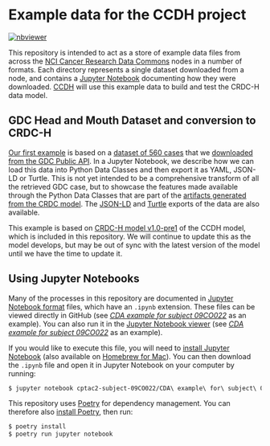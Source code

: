 # Example data for the CCDH project

[![nbviewer](https://raw.githubusercontent.com/jupyter/design/master/logos/Badges/nbviewer_badge.svg)](https://nbviewer.jupyter.org/github/cancerDHC/example-data/)

This repository is intended to act as a store of example data files from across
the [NCI Cancer Research Data Commons](https://datascience.cancer.gov/data-commons)
nodes in a number of formats. Each directory represents a single dataset downloaded
from a node, and contains a [Jupyter Notebook](https://jupyter.org/) documenting how
they were downloaded. [CCDH](https://datacommons.cancer.gov/center-cancer-data-harmonization)
will use this example data to build and test the CRDC-H data model.

## GDC Head and Mouth Dataset and conversion to CRDC-H

[Our first example](https://nbviewer.jupyter.org/github/cancerDHC/example-data/blob/main/GDC%20to%20CCDH%20conversion.ipynb) is based on a [dataset of 560 cases](./head-and-mouth/gdc-head-and-mouth.json) that we [downloaded from the GDC Public API](https://nbviewer.jupyter.org/github/cancerDHC/example-data/blob/main/head-and-mouth/Head%20and%20Mouth%20Cancer%20Datasets.ipynb). In a Jupyter Notebook, we describe how we can load this data into Python Data Classes and then export it as YAML, JSON-LD or Turtle. This is not yet intended to be a comprehensive transform of all the retrieved GDC case, but to showcase the features made available through the Python Data Classes that are part of the [artifacts generated from the CRDC model](https://github.com/cancerDHC/ccdhmodel/). The [JSON-LD](./head-and-mouth/diagnoses.jsonld) and [Turtle](./head-and-mouth/diagnoses.ttl) exports of the data are also available.

This example is based on [CRDC-H model v1.0-pre1](https://github.com/cancerDHC/ccdhmodel/releases/tag/v1.0-pre1) of the CCDH model, which is included in this repository. We will continue to update this as the model develops, but may be out of sync with the latest version of the model until we have the time to update it.

## Using Jupyter Notebooks

Many of the processes in this repository are documented in
[Jupyter Notebook format](https://nbformat.readthedocs.io/) files,
which have an `.ipynb` extension. These files can be viewed directly in
GitHub (see
*[CDA example for subject 09CO022](./cptac2-subject-09CO022/CDA%20example%20for%20subject%2009CO022.ipynb)*
as an example). You can also run it in the [Jupyter Notebook viewer](https://nbviewer.jupyter.org/) (see
*[CDA example for subject 09CO022](https://nbviewer.jupyter.org/github/cancerDHC/example-data/blob/0a983991cbc274a7fbf3121aa8ae10047549fa1a/cptac2-subject-09CO022/CDA%20example%20for%20subject%2009CO022.ipynb)*
as an example).

If you would like to execute this file, you will need to
[install Jupyter Notebook](https://jupyter.org/install.html) (also available on [Homebrew for Mac](https://formulae.brew.sh/formula/jupyterlab#default)). You can then download
the `.ipynb` file and open it in Jupyter Notebook on your computer by running:

```bash
$ jupyter notebook cptac2-subject-09CO022/CDA\ example\ for\ subject\ 09CO022.ipynb
```

This repository uses [Poetry](https://python-poetry.org/) for dependency management.
You can therefore also [install Poetry](https://python-poetry.org/docs/#installation),
then run:

```bash
$ poetry install
$ poetry run jupyter notebook
```
